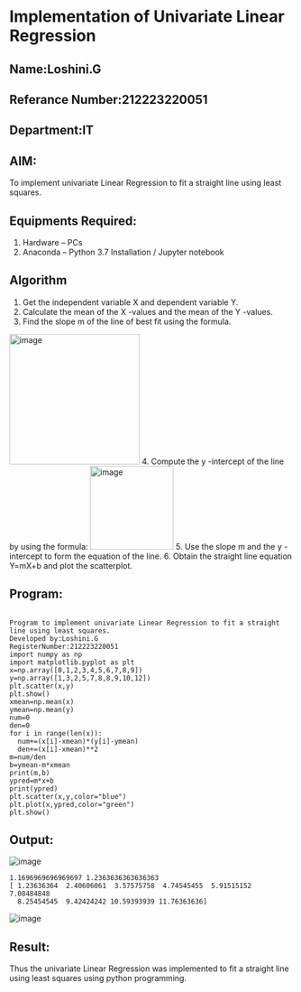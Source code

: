 # Implementation of Univariate Linear Regression
## Name:Loshini.G
## Referance Number:212223220051
## Department:IT
## AIM:
To implement univariate Linear Regression to fit a straight line using least squares.

## Equipments Required:
1. Hardware – PCs
2. Anaconda – Python 3.7 Installation / Jupyter notebook

## Algorithm
1. Get the independent variable X and dependent variable Y.
2. Calculate the mean of the X -values and the mean of the Y -values.
3. Find the slope m of the line of best fit using the formula. 
<img width="231" alt="image" src="https://user-images.githubusercontent.com/93026020/192078527-b3b5ee3e-992f-46c4-865b-3b7ce4ac54ad.png">
4. Compute the y -intercept of the line by using the formula:
<img width="148" alt="image" src="https://user-images.githubusercontent.com/93026020/192078545-79d70b90-7e9d-4b85-9f8b-9d7548a4c5a4.png">
5. Use the slope m and the y -intercept to form the equation of the line.
6. Obtain the straight line equation Y=mX+b and plot the scatterplot.

## Program:
```

Program to implement univariate Linear Regression to fit a straight line using least squares.
Developed by:Loshini.G 
RegisterNumber:212223220051
import numpy as np
import matplotlib.pyplot as plt
x=np.array([0,1,2,3,4,5,6,7,8,9])
y=np.array([1,3,2,5,7,8,8,9,10,12])
plt.scatter(x,y)
plt.show()
xmean=np.mean(x)
ymean=np.mean(y)
num=0
den=0
for i in range(len(x)):
  num+=(x[i]-xmean)*(y[i]-ymean)
  den+=(x[i]-xmean)**2
m=num/den
b=ymean-m*xmean
print(m,b)
ypred=m*x+b
print(ypred)
plt.scatter(x,y,color="blue")
plt.plot(x,ypred,color="green")
plt.show()

```

## Output:
![image](https://github.com/Loshini2301/Find-the-best-fit-line-using-Least-Squares-Method/assets/150007305/f3f4ad12-9f47-47cb-b1cd-48f1a570293e)
```
1.1696969696969697 1.2363636363636363
[ 1.23636364  2.40606061  3.57575758  4.74545455  5.91515152  7.08484848
  8.25454545  9.42424242 10.59393939 11.76363636]
```
![image](https://github.com/Loshini2301/Find-the-best-fit-line-using-Least-Squares-Method/assets/150007305/62ab5e3d-e388-456a-9c4b-3de4dc868bde)




## Result:
Thus the univariate Linear Regression was implemented to fit a straight line using least squares using python programming.
